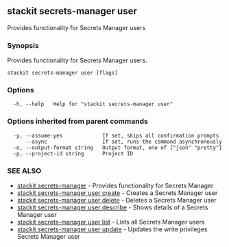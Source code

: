 ## stackit secrets-manager user

Provides functionality for Secrets Manager users

### Synopsis

Provides functionality for Secrets Manager users.

```
stackit secrets-manager user [flags]
```

### Options

```
  -h, --help   Help for "stackit secrets-manager user"
```

### Options inherited from parent commands

```
  -y, --assume-yes             If set, skips all confirmation prompts
      --async                  If set, runs the command asynchronously
  -o, --output-format string   Output format, one of ["json" "pretty"]
  -p, --project-id string      Project ID
```

### SEE ALSO

* [stackit secrets-manager](./stackit_secrets-manager.md)	 - Provides functionality for Secrets Manager
* [stackit secrets-manager user create](./stackit_secrets-manager_user_create.md)	 - Creates a Secrets Manager user
* [stackit secrets-manager user delete](./stackit_secrets-manager_user_delete.md)	 - Deletes a Secrets Manager user
* [stackit secrets-manager user describe](./stackit_secrets-manager_user_describe.md)	 - Shows details of a Secrets Manager user
* [stackit secrets-manager user list](./stackit_secrets-manager_user_list.md)	 - Lists all Secrets Manager users
* [stackit secrets-manager user update](./stackit_secrets-manager_user_update.md)	 - Updates the write privileges Secrets Manager user

